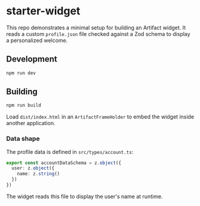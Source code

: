# starter-widget

This repo demonstrates a minimal setup for building an Artifact widget. It
reads a custom `profile.json` file checked against a Zod schema to display a
personalized welcome.

## Development

```bash
npm run dev
```

## Building

```bash
npm run build
```

Load `dist/index.html` in an `ArtifactFrameHolder` to embed the widget inside
another application.

### Data shape

The profile data is defined in `src/types/account.ts`:

```ts
export const accountDataSchema = z.object({
  user: z.object({
    name: z.string()
  })
})
```

The widget reads this file to display the user's name at runtime.
